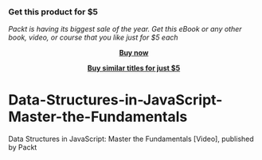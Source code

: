 
### Get this product for $5

<i>Packt is having its biggest sale of the year. Get this eBook or any other book, video, or course that you like just for $5 each</i>


<b><p align='center'>[Buy now](https://packt.link/9781800566576)</p></b>


<b><p align='center'>[Buy similar titles for just $5](https://subscription.packtpub.com/search)</p></b>


# Data-Structures-in-JavaScript-Master-the-Fundamentals
Data Structures in JavaScript: Master the Fundamentals [Video], published by Packt
